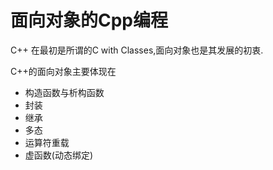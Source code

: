 # 面向对象的Cpp编程

C++ 在最初是所谓的C with Classes,面向对象也是其发展的初衷.

C++的面向对象主要体现在

+ 构造函数与析构函数
+ 封装
+ 继承
+ 多态
+ 运算符重载
+ 虚函数(动态绑定)
